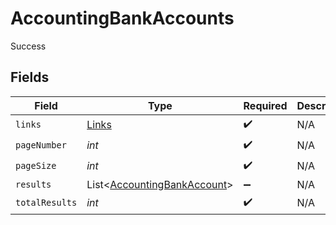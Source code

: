 # AccountingBankAccounts

Success


## Fields

| Field                                                                       | Type                                                                        | Required                                                                    | Description                                                                 |
| --------------------------------------------------------------------------- | --------------------------------------------------------------------------- | --------------------------------------------------------------------------- | --------------------------------------------------------------------------- |
| `links`                                                                     | [Links](../../models/shared/Links.md)                                       | :heavy_check_mark:                                                          | N/A                                                                         |
| `pageNumber`                                                                | *int*                                                                       | :heavy_check_mark:                                                          | N/A                                                                         |
| `pageSize`                                                                  | *int*                                                                       | :heavy_check_mark:                                                          | N/A                                                                         |
| `results`                                                                   | List<[AccountingBankAccount](../../models/shared/AccountingBankAccount.md)> | :heavy_minus_sign:                                                          | N/A                                                                         |
| `totalResults`                                                              | *int*                                                                       | :heavy_check_mark:                                                          | N/A                                                                         |